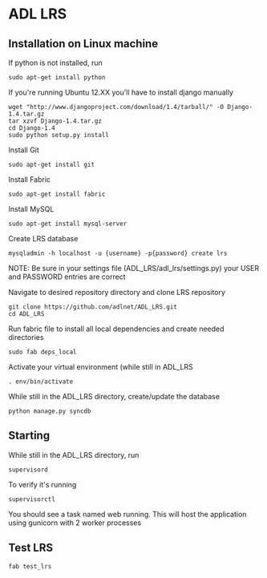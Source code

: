 # ADL LRS

## Installation on Linux machine

If python is not installed, run

    sudo apt-get install python

If you're running Ubuntu 12.XX you'll have to install django manually

    wget "http://www.djangoproject.com/download/1.4/tarball/" -O Django-1.4.tar.gz
    tar xzvf Django-1.4.tar.gz
    cd Django-1.4
    sudo python setup.py install

Install Git
    
    sudo apt-get install git

Install Fabric

    sudo apt-get install fabric

Install MySQL

    sudo apt-get install mysql-server

Create LRS database

    mysqladmin -h localhost -u {username} -p{password} create lrs
    
NOTE: Be sure in your settings file (ADL_LRS/adl_lrs/settings.py) your USER and PASSWORD entries are correct

Navigate to desired repository directory and clone LRS repository

    git clone https://github.com/adlnet/ADL_LRS.git
    cd ADL_LRS
    
Run fabric file to install all local dependencies and create needed directories    

    sudo fab deps_local

Activate your virtual environment (while still in ADL_LRS 

    . env/bin/activate

While still in the ADL_LRS directory, create/update the database
    
    python manage.py syncdb

## Starting
While still in the ADL_LRS directory, run

    supervisord

To verify it's running

    supervisorctl

You should see a task named web running. This will host the application using gunicorn with 2 worker processes

## Test LRS
    
    fab test_lrs

        
